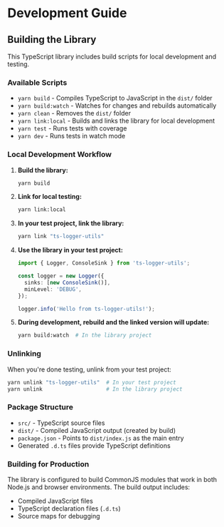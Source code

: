 # Development Guide

## Building the Library

This TypeScript library includes build scripts for local development and testing.

### Available Scripts

- `yarn build` - Compiles TypeScript to JavaScript in the `dist/` folder
- `yarn build:watch` - Watches for changes and rebuilds automatically
- `yarn clean` - Removes the `dist/` folder
- `yarn link:local` - Builds and links the library for local development
- `yarn test` - Runs tests with coverage
- `yarn dev` - Runs tests in watch mode

### Local Development Workflow

1. **Build the library:**

   ```bash
   yarn build
   ```

2. **Link for local testing:**

   ```bash
   yarn link:local
   ```

3. **In your test project, link the library:**

   ```bash
   yarn link "ts-logger-utils"
   ```

4. **Use the library in your test project:**

   ```typescript
   import { Logger, ConsoleSink } from 'ts-logger-utils';

   const logger = new Logger({
     sinks: [new ConsoleSink()],
     minLevel: 'DEBUG',
   });

   logger.info('Hello from ts-logger-utils!');
   ```

5. **During development, rebuild and the linked version will update:**
   ```bash
   yarn build:watch  # In the library project
   ```

### Unlinking

When you're done testing, unlink from your test project:

```bash
yarn unlink "ts-logger-utils"  # In your test project
yarn unlink                    # In the library project
```

### Package Structure

- `src/` - TypeScript source files
- `dist/` - Compiled JavaScript output (created by build)
- `package.json` - Points to `dist/index.js` as the main entry
- Generated `.d.ts` files provide TypeScript definitions

### Building for Production

The library is configured to build CommonJS modules that work in both Node.js and browser environments. The build output includes:

- Compiled JavaScript files
- TypeScript declaration files (`.d.ts`)
- Source maps for debugging
